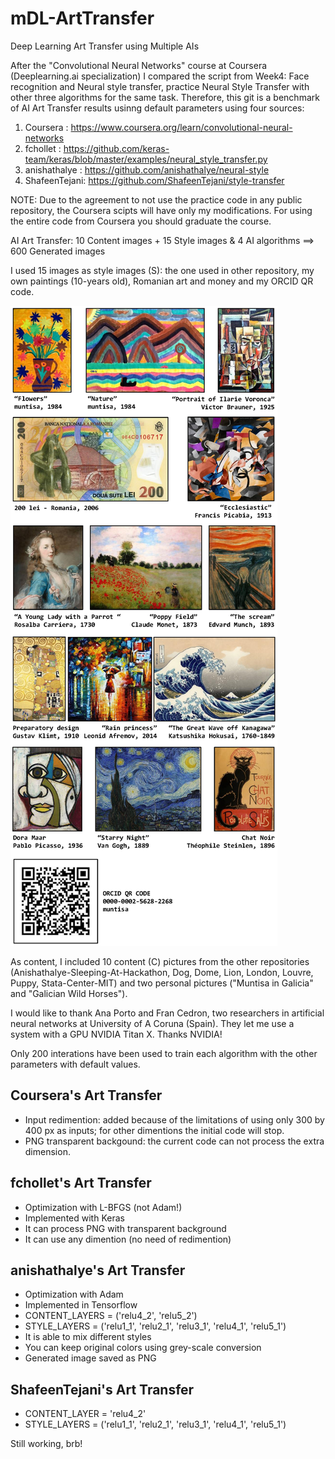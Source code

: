 # mDL-ArtTransfer
Deep Learning Art Transfer using Multiple AIs

After the "Convolutional Neural Networks" course at Coursera (Deeplearning.ai specialization) I compared the script from Week4: Face recognition and Neural style transfer, practice Neural Style Transfer with other three algorithms for the same task. Therefore, this git is a benchmark of AI Art Transfer results usinng default parameters using four sources:

1) Coursera     : https://www.coursera.org/learn/convolutional-neural-networks
2) fchollet     : https://github.com/keras-team/keras/blob/master/examples/neural_style_transfer.py
3) anishathalye : https://github.com/anishathalye/neural-style
4) ShafeenTejani: https://github.com/ShafeenTejani/style-transfer

NOTE: Due to the agreement to not use the practice code in any public repository, the Coursera scipts will have only my modifications. For using the entire code from Coursera you should graduate the course.

AI Art Transfer: 10 Content images + 15 Style images & 4 AI algorithms ==> 600 Generated images

I used 15 images as style images (S): the one used in other repository, my own paintings (10-years old), Romanian art and money and my ORCID QR code.

![Style Images](images/mDL-ArtTransfer_styles.png)

As content, I included 10 content (C) pictures from the other repositories (Anishathalye-Sleeping-At-Hackathon, Dog, Dome, Lion, London, Louvre, Puppy, Stata-Center-MIT) and two personal pictures ("Muntisa in Galicia" and "Galician Wild Horses").

I would like to thank Ana Porto and Fran Cedron, two researchers in artificial neural networks at University of A Coruna (Spain). They let me use a system with a GPU NVIDIA Titan X. Thanks NVIDIA!

Only 200 interations have been used to train each algorithm with the other parameters with default values.

Coursera's Art Transfer
---------------------

* Input redimention: added because of the limitations of using only 300 by 400 px as inputs; for other dimentions the initial code will stop.
* PNG transparent backgound: the current code can not process the extra dimension.

fchollet's Art Transfer
---------------------

* Optimization with L-BFGS (not Adam!)
* Implemented with Keras
* It can process PNG with transparent background
* It can use any dimention (no need of redimention)

anishathalye's Art Transfer
---------------------

* Optimization with Adam
* Implemented in Tensorflow
* CONTENT_LAYERS = ('relu4_2', 'relu5_2')
* STYLE_LAYERS   = ('relu1_1', 'relu2_1', 'relu3_1', 'relu4_1', 'relu5_1')
* It is able to mix different styles
* You can keep original colors using grey-scale conversion
* Generated image saved as PNG

ShafeenTejani's Art Transfer
---------------------

* CONTENT_LAYER = 'relu4_2'
* STYLE_LAYERS = ('relu1_1', 'relu2_1', 'relu3_1', 'relu4_1', 'relu5_1')

Still working, brb!
